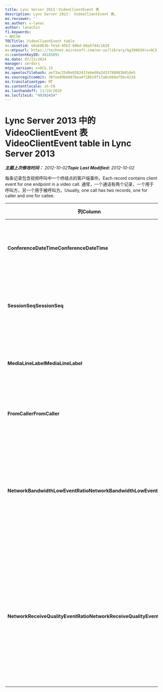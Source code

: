```yaml
---
title: Lync Server 2013：VideoClientEvent 表
description: Lync Server 2013： VideoClientEvent 表。
ms.reviewer: ''
ms.author: v-lanac
author: lanachin
f1.keywords:
- NOCSH
TOCTitle: VideoClientEvent table
ms:assetid: e8ab963b-fe1d-45b3-b9bd-66a5f44c1629
ms:mtpsurl: https://technet.microsoft.com/en-us/library/Gg399039(v=OCS.15)
ms:contentKeyID: 48185891
ms.date: 07/23/2014
manager: serdars
mtps_version: v=OCS.15
ms.openlocfilehash: ae73ac2548e838241febe60a2d31f80983b01de5
ms.sourcegitcommit: 36fee89bb887bea4f18b19f17a8c69daf5bc423d
ms.translationtype: MT
ms.contentlocale: zh-CN
ms.lasthandoff: 11/24/2020
ms.locfileid: "49392434"
---
```

# <a name="videoclientevent-table-in-lync-server-2013"></a><span data-ttu-id="a0ad7-103">Lync Server 2013 中的 VideoClientEvent 表</span><span class="sxs-lookup"><span data-stu-id="a0ad7-103">VideoClientEvent table in Lync Server 2013</span></span>

<div data-xmlns="http://www.w3.org/1999/xhtml">

<div class="topic" data-xmlns="http://www.w3.org/1999/xhtml" data-msxsl="urn:schemas-microsoft-com:xslt" data-cs="https://msdn.microsoft.com/">

<div data-asp="https://msdn2.microsoft.com/asp">



</div>

<div id="mainSection">

<div id="mainBody"><span data-ttu-id="a0ad7-104">

<span> </span></span><span class="sxs-lookup"><span data-stu-id="a0ad7-104">

<span> </span></span></span>

<span data-ttu-id="a0ad7-105">_**主题上次修改时间：** 2012-10-02_</span><span class="sxs-lookup"><span data-stu-id="a0ad7-105">_**Topic Last Modified:** 2012-10-02_</span></span>

<span data-ttu-id="a0ad7-106">每条记录包含视频呼叫中一个终结点的客户端事件。</span><span class="sxs-lookup"><span data-stu-id="a0ad7-106">Each record contains client event for one endpoint in a video call.</span></span> <span data-ttu-id="a0ad7-107">通常，一个通话有两个记录，一个用于呼叫方，另一个用于被呼叫方。</span><span class="sxs-lookup"><span data-stu-id="a0ad7-107">Usually, one call has two records, one for caller and one for callee.</span></span>


<table>
<colgroup>
<col style="width: 25%" />
<col style="width: 25%" />
<col style="width: 25%" />
<col style="width: 25%" />
</colgroup>
<thead>
<tr class="header">
<th><span data-ttu-id="a0ad7-108"><strong>列</strong></span><span class="sxs-lookup"><span data-stu-id="a0ad7-108"><strong>Column</strong></span></span></th>
<th><span data-ttu-id="a0ad7-109"><strong>数据类型</strong></span><span class="sxs-lookup"><span data-stu-id="a0ad7-109"><strong>Data Type</strong></span></span></th>
<th><span data-ttu-id="a0ad7-110"><strong>键/索引</strong></span><span class="sxs-lookup"><span data-stu-id="a0ad7-110"><strong>Key/Index</strong></span></span></th>
<th><span data-ttu-id="a0ad7-111"><strong>Details</strong></span><span class="sxs-lookup"><span data-stu-id="a0ad7-111"><strong>Details</strong></span></span></th>
</tr>
</thead>
<tbody>
<tr class="odd">
<td><p><span data-ttu-id="a0ad7-112"><strong>ConferenceDateTime</strong></span><span class="sxs-lookup"><span data-stu-id="a0ad7-112"><strong>ConferenceDateTime</strong></span></span></p></td>
<td><p><span data-ttu-id="a0ad7-113">datetime</span><span class="sxs-lookup"><span data-stu-id="a0ad7-113">datetime</span></span></p></td>
<td><p><span data-ttu-id="a0ad7-114">Primary</span><span class="sxs-lookup"><span data-stu-id="a0ad7-114">Primary</span></span></p></td>
<td><p><span data-ttu-id="a0ad7-115">从 <a href="lync-server-2013-medialine-table.md">Lync Server 2013 中的 MediaLine 表</a>引用。</span><span class="sxs-lookup"><span data-stu-id="a0ad7-115">Referenced from the <a href="lync-server-2013-medialine-table.md">MediaLine table in Lync Server 2013</a>.</span></span></p></td>
</tr>
<tr class="even">
<td><p><span data-ttu-id="a0ad7-116"><strong>SessionSeq</strong></span><span class="sxs-lookup"><span data-stu-id="a0ad7-116"><strong>SessionSeq</strong></span></span></p></td>
<td><p><span data-ttu-id="a0ad7-117">int</span><span class="sxs-lookup"><span data-stu-id="a0ad7-117">int</span></span></p></td>
<td><p><span data-ttu-id="a0ad7-118">Primary</span><span class="sxs-lookup"><span data-stu-id="a0ad7-118">Primary</span></span></p></td>
<td><p><span data-ttu-id="a0ad7-119">从 <a href="lync-server-2013-medialine-table.md">Lync Server 2013 中的 MediaLine 表</a>引用。</span><span class="sxs-lookup"><span data-stu-id="a0ad7-119">Referenced from the <a href="lync-server-2013-medialine-table.md">MediaLine table in Lync Server 2013</a>.</span></span></p></td>
</tr>
<tr class="odd">
<td><p><span data-ttu-id="a0ad7-120"><strong>MediaLineLabel</strong></span><span class="sxs-lookup"><span data-stu-id="a0ad7-120"><strong>MediaLineLabel</strong></span></span></p></td>
<td><p><span data-ttu-id="a0ad7-121">tinyint</span><span class="sxs-lookup"><span data-stu-id="a0ad7-121">tinyint</span></span></p></td>
<td><p><span data-ttu-id="a0ad7-122">Primary</span><span class="sxs-lookup"><span data-stu-id="a0ad7-122">Primary</span></span></p></td>
<td><p><span data-ttu-id="a0ad7-123">从 <a href="lync-server-2013-medialine-table.md">Lync Server 2013 中的 MediaLine 表</a>引用。</span><span class="sxs-lookup"><span data-stu-id="a0ad7-123">Referenced from the <a href="lync-server-2013-medialine-table.md">MediaLine table in Lync Server 2013</a>.</span></span></p></td>
</tr>
<tr class="even">
<td><p><span data-ttu-id="a0ad7-124"><strong>FromCaller</strong></span><span class="sxs-lookup"><span data-stu-id="a0ad7-124"><strong>FromCaller</strong></span></span></p></td>
<td><p><span data-ttu-id="a0ad7-125">bit</span><span class="sxs-lookup"><span data-stu-id="a0ad7-125">bit</span></span></p></td>
<td><p><span data-ttu-id="a0ad7-126">Primary</span><span class="sxs-lookup"><span data-stu-id="a0ad7-126">Primary</span></span></p></td>
<td><p><span data-ttu-id="a0ad7-127">0：被调用方的数据</span><span class="sxs-lookup"><span data-stu-id="a0ad7-127">0: Callee’s data</span></span></p>
<p><span data-ttu-id="a0ad7-128">1：调用方的数据</span><span class="sxs-lookup"><span data-stu-id="a0ad7-128">1: Caller’s data</span></span></p></td>
</tr>
<tr class="odd">
<td><p><span data-ttu-id="a0ad7-129"><strong>NetworkBandwidthLowEventRatio</strong></span><span class="sxs-lookup"><span data-stu-id="a0ad7-129"><strong>NetworkBandwidthLowEventRatio</strong></span></span></p></td>
<td></td>
<td><p> </p></td>
<td><p><span data-ttu-id="a0ad7-130">会话百分比为 "坏" 状态引发 LowBandwidth 事件的百分比。</span><span class="sxs-lookup"><span data-stu-id="a0ad7-130">Percentage of session the LowBandwidth event was fired for ‘Bad’ state.</span></span> <span data-ttu-id="a0ad7-131">可用带宽不足以获得可接受的语音体验。</span><span class="sxs-lookup"><span data-stu-id="a0ad7-131">The available bandwidth is insufficient for an acceptable voice experience.</span></span></p></td>
</tr>
<tr class="even">
<td><p><span data-ttu-id="a0ad7-132"><strong>NetworkReceiveQualityEventRatio</strong></span><span class="sxs-lookup"><span data-stu-id="a0ad7-132"><strong>NetworkReceiveQualityEventRatio</strong></span></span></p></td>
<td></td>
<td><p> </p></td>
<td><p><span data-ttu-id="a0ad7-133">会话百分比为 "坏" 状态引发 ReceiveSendQuality 事件的百分比。</span><span class="sxs-lookup"><span data-stu-id="a0ad7-133">Percentage of session the ReceiveSendQuality event was fired for ‘Bad’ state.</span></span></p>
<p><span data-ttu-id="a0ad7-134">"抖动" 或 "数据包丢失" 方面的网络质量非常严重，影响接收音频的质量。</span><span class="sxs-lookup"><span data-stu-id="a0ad7-134">Network quality in terms of jitter or packet loss is severe and impacts the quality of audio being received.</span></span></p></td>
</tr>
</tbody>
</table><span data-ttu-id="a0ad7-135">


</div>

<span> </span>

</div>

</div>

</span><span class="sxs-lookup"><span data-stu-id="a0ad7-135">


</div>

<span> </span>

</div>

</div>

</span></span></div>


